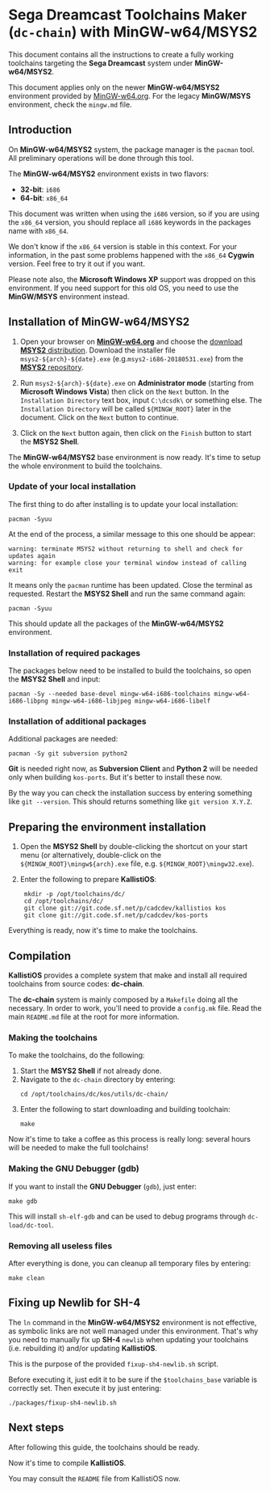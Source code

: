 # Sega Dreamcast Toolchains Maker (`dc-chain`) with MinGW-w64/MSYS2 #

This document contains all the instructions to create a fully working
toolchains targeting the **Sega Dreamcast** system under **MinGW-w64/MSYS2**.

This document applies only on the newer **MinGW-w64/MSYS2** environment provided
by [MinGW-w64.org](https://mingw-w64.org/). For the legacy **MinGW/MSYS**
environment, check the `mingw.md` file.

## Introduction ##

On **MinGW-w64/MSYS2** system, the package manager is the `pacman` tool.
All preliminary operations will be done through this tool.

The **MinGW-w64/MSYS2** environment exists in two flavors:

- **32-bit**: `i686`
- **64-bit**: `x86_64`

This document was written when using the `i686` version, so if you are using
the `x86_64` version, you should replace all `i686` keywords in the packages
name with `x86_64`.

We don't know if the `x86_64` version is stable in this context. For your 
information, in the past some problems happened with the `x86_64` **Cygwin** 
version. Feel free to try it out if you want.

Please note also, the **Microsoft Windows XP** support was dropped on this
environment. If you need support for this old OS, you need to use the 
**MinGW/MSYS** environment instead.

## Installation of MinGW-w64/MSYS2 ##

1. Open your browser on [**MinGW-w64.org**](https://mingw-w64.org/) and choose 
   the [download **MSYS2** distribution](http://www.msys2.org/). Download the 
   installer file `msys2-${arch}-${date}.exe` (e.g.`msys2-i686-20180531.exe`)
   from the [**MSYS2** repository](http://www.msys2.org/).

2. Run `msys2-${arch}-${date}.exe` on **Administrator mode** (starting from
   **Microsoft Windows Vista**) then click on the `Next` button. In the
   `Installation Directory` text box, input `C:\dcsdk\` or something else. The
   `Installation Directory` will be called `${MINGW_ROOT}` later in the document.
   Click on the `Next` button to continue.

3. Click on the `Next` button again, then click on the `Finish` button to start
   the **MSYS2 Shell**.

The **MinGW-w64/MSYS2** base environment is now ready. It's time to setup the 
whole environment to build the toolchains.

### Update of your local installation ###

The first thing to do after installing is to update your local installation:
```
pacman -Syuu
```
At the end of the process, a similar message to this one should be appear:
```
warning: terminate MSYS2 without returning to shell and check for updates again
warning: for example close your terminal window instead of calling exit
```
It means only the `pacman` runtime has been updated. Close the terminal as 
requested. Restart the **MSYS2 Shell** and run the same command again:
```
pacman -Syuu
```
This should update all the packages of the **MinGW-w64/MSYS2** environment.

### Installation of required packages ###

The packages below need to be installed to build the toolchains, so open the
**MSYS2 Shell** and input:
```
pacman -Sy --needed base-devel mingw-w64-i686-toolchains mingw-w64-i686-libpng mingw-w64-i686-libjpeg mingw-w64-i686-libelf
```
### Installation of additional packages ###

Additional packages are needed:
```
pacman -Sy git subversion python2
```
**Git** is needed right now, as **Subversion Client** and **Python 2** will be
needed only when building `kos-ports`. But it's better to install these now.

By the way you can check the installation success by entering something like
`git --version`. This should returns something like `git version X.Y.Z`.

## Preparing the environment installation ##

1. Open the **MSYS2 Shell** by double-clicking the shortcut on your start menu 
   (or alternatively, double-click on the `${MINGW_ROOT}\mingw${arch}.exe` file,
   e.g. `${MINGW_ROOT}\mingw32.exe`).
   
2. Enter the following to prepare **KallistiOS**:

		mkdir -p /opt/toolchains/dc/
		cd /opt/toolchains/dc/
		git clone git://git.code.sf.net/p/cadcdev/kallistios kos
		git clone git://git.code.sf.net/p/cadcdev/kos-ports

Everything is ready, now it's time to make the toolchains.

## Compilation ##

**KallistiOS** provides a complete system that make and install all required
toolchains from source codes: **dc-chain**.

The **dc-chain** system is mainly composed by a `Makefile` doing all the
necessary. In order to work, you'll need to provide a `config.mk` file. Read
the main `README.md` file at the root for more information.

### Making the toolchains ###

To make the toolchains, do the following:

1. Start the **MSYS2 Shell** if not already done.
2. Navigate to the `dc-chain` directory by entering:
	```
	cd /opt/toolchains/dc/kos/utils/dc-chain/
	```
3. Enter the following to start downloading and building toolchain:
	```
	make
	```
Now it's time to take a coffee as this process is really long: several hours
will be needed to make the full toolchains!

### Making the GNU Debugger (gdb) ###

If you want to install the **GNU Debugger** (`gdb`), just enter:
```
make gdb
```
This will install `sh-elf-gdb` and can be used to debug programs through
`dc-load/dc-tool`.

### Removing all useless files ###

After everything is done, you can cleanup all temporary files by entering:
```
make clean 
```
## Fixing up Newlib for SH-4 ##

The `ln` command in the **MinGW-w64/MSYS2** environment is not effective, as
symbolic links are not well managed under this environment.
That's why you need to manually fix up **SH-4** `newlib` when updating your
toolchains (i.e. rebuilding it) and/or updating **KallistiOS**.

This is the purpose of the provided `fixup-sh4-newlib.sh` script.

Before executing it, just edit it to be sure if the `$toolchains_base` variable
is correctly set. Then execute it by just entering:
```
./packages/fixup-sh4-newlib.sh
```
## Next steps ##

After following this guide, the toolchains should be ready.

Now it's time to compile **KallistiOS**.

You may consult the `README` file from KallistiOS now.
